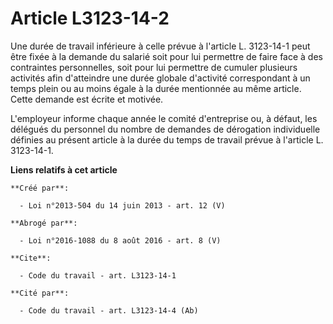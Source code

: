# Article L3123-14-2

Une durée de travail inférieure à celle prévue à l'article L. 3123-14-1 peut être fixée à la demande du salarié soit pour lui
permettre de faire face à des contraintes personnelles, soit pour lui permettre de cumuler plusieurs activités afin
d'atteindre une durée globale d'activité correspondant à un temps plein ou au moins égale à la durée mentionnée au même
article. Cette demande est écrite et motivée. 

L'employeur informe chaque année le comité d'entreprise ou, à défaut, les délégués du personnel du nombre de demandes de
dérogation individuelle définies au présent article à la durée du temps de travail prévue à l'article L. 3123-14-1.

**Liens relatifs à cet article**

	**Créé par**:

	  - Loi n°2013-504 du 14 juin 2013 - art. 12 (V)

	**Abrogé par**:

	  - Loi n°2016-1088 du 8 août 2016 - art. 8 (V)

	**Cite**:

	  - Code du travail - art. L3123-14-1

	**Cité par**:

	  - Code du travail - art. L3123-14-4 (Ab)

